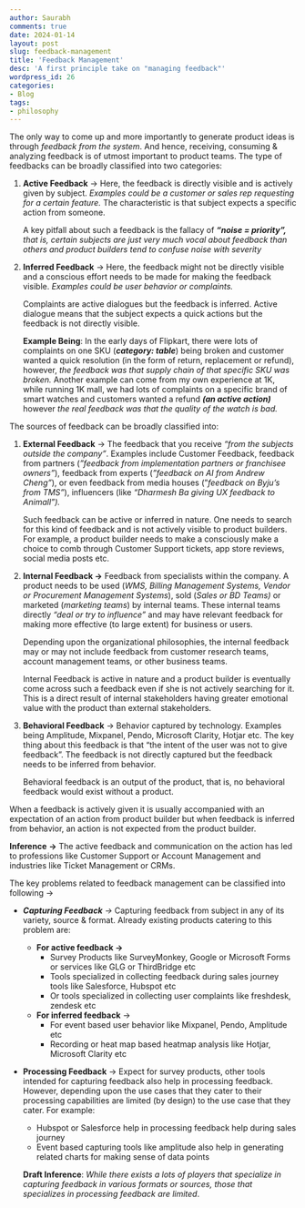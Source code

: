 ```yaml
---
author: Saurabh
comments: true
date: 2024-01-14
layout: post
slug: feedback-management
title: 'Feedback Management'
desc: 'A first principle take on "managing feedback"'
wordpress_id: 26
categories:
- Blog
tags:
- philosophy
---
```

The only way to come up and more importantly to generate product ideas is through *feedback from the system*. And hence, receiving, consuming & analyzing feedback is of utmost important to product teams.  The type of feedbacks can be broadly classified into two categories:

1. **Active Feedback** → Here, the feedback is directly visible and is actively given by subject. *Examples could be a customer or sales rep requesting for a certain feature.* The characteristic is that subject expects a specific action from someone.
    
    A key pitfall about such a feedback is the fallacy of ***“noise = priority”,** that is, certain subjects are just very much vocal about feedback than others and product builders tend to confuse noise with severity*
    
2. **Inferred Feedback** → Here, the feedback might not be directly visible and a conscious effort needs to be made for making the feedback visible. *Examples could be user behavior or complaints.* 
    
    Complaints are active dialogues but the feedback is inferred. Active dialogue means that the   subject expects a quick actions but the feedback is not directly visible. 
    
    **Example Being**: In the early days of Flipkart, there were lots of complaints on one SKU (***category: table***) being broken and customer wanted a quick resolution (in the form of return, replacement or refund), however, *the feedback was that supply chain of that specific SKU was broken.* Another example can come from my own experience at 1K, while running 1K mall, we had lots of complaints on a specific brand of smart watches and customers wanted a refund ***(an active action)*** however *the real feedback was that the quality of the watch is bad.*
    

The sources of feedback can be broadly classified into:

1. **External Feedback** → The feedback that you receive *“from the subjects outside the company”*. Examples include Customer Feedback, feedback from partners (*”feedback from implementation partners or franchisee owners”*), feedback from experts (*”feedback on AI from Andrew Cheng”*), or even feedback from media houses (”*feedback on Byju’s from TMS”*), influencers (like *“Dharmesh Ba giving UX feedback to Animall”).* 
    
    Such feedback can be active or inferred in nature. One needs to search for this kind of feedback and is not actively visible to product builders. For example, a product builder needs to make a consciously make a choice to comb through Customer Support tickets, app store reviews, social media posts etc.
    
2. **Internal Feedback →** Feedback from specialists within the company. A product needs to be used (*WMS, Billing Management Systems, Vendor or Procurement Management Systems*), sold (*Sales or BD Teams)* or marketed (*marketing teams*) by internal teams. These internal teams directly *“deal or try to influence”* and may have relevant feedback for making more effective (to large extent) for business or users. 
    
    Depending upon the organizational philosophies, the internal feedback may or may not include feedback from customer research teams, account management teams, or other business teams.
    
    Internal Feedback is active in nature and a product builder is eventually come across such a feedback even if she is not actively searching for it. This is a direct result of internal stakeholders having greater emotional value with the product than external stakeholders.
    
3. **Behavioral Feedback** → Behavior captured by technology. Examples being Amplitude, Mixpanel, Pendo, Microsoft Clarity, Hotjar etc. The key thing about this feedback is that “the intent of the user was not to give feedback”. The feedback is not directly captured but the feedback needs to be inferred from behavior. 
    
    Behavioral feedback is an output of the product, that is, no behavioral feedback would exist without a product.
    

When a feedback is actively given it is usually accompanied with an expectation of an action from product builder but when feedback is inferred from behavior, an action is not expected from the product builder.

**Inference** **→** The active feedback and communication on the action has led to professions like Customer Support or Account Management and industries like Ticket Management or CRMs.  

The key problems related to feedback management can be classified into following →

- ***Capturing Feedback** →* Capturing feedback from subject in any of its variety, source & format. Already existing products catering to this problem are:
    - **For active feedback →**
        - Survey Products like SurveyMonkey, Google or Microsoft Forms or services like GLG or ThirdBridge etc
        - Tools specialized in collecting feedback during sales journey tools like Salesforce, Hubspot etc
        - Or tools specialized in collecting user complaints like freshdesk, zendesk etc
    - **For inferred feedback** →
        - For event based user behavior like Mixpanel, Pendo, Amplitude etc
        - Recording or heat map based heatmap analysis like Hotjar, Microsoft Clarity etc
- **Processing Feedback** → Expect for survey products, other tools intended for capturing feedback also help in processing feedback. However, depending upon the use cases that they cater to their processing capabilities are limited (by design) to the use case that they cater. For example:
    - Hubspot or Salesforce help in processing feedback help during sales journey
    - Event based capturing tools like amplitude also help in generating related charts for making sense of data points
    
    **Draft Inference**: *While there exists a lots of players that specialize in capturing feedback in various formats or sources, those that specializes in processing feedback are limited*.